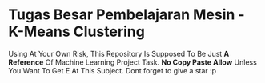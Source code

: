 # Tugas Besar Pembelajaran Mesin - K-Means Clustering
Using At Your Own Risk, This Repository Is Supposed To Be Just **A Reference** Of Machine Learning Project Task. **No Copy Paste Allow** 
Unless You Want To Get E At This Subject. Dont forget to give a star :p
